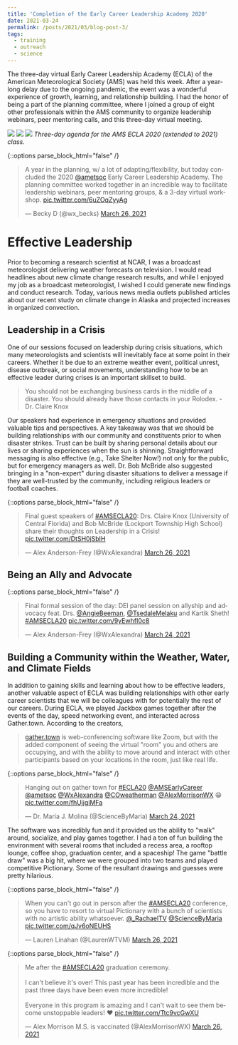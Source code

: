 ```yaml
---
title: 'Completion of the Early Career Leadership Academy 2020'
date: 2021-03-24
permalink: /posts/2021/03/blog-post-3/
tags:
  - training
  - outreach
  - science
---
```


The three-day virtual Early Career Leadership Academy (ECLA) of the American Meteorological Society (AMS) was held this week. After a year-long delay due to the ongoing pandemic, the event was a wonderful experience of growth, learning, and relationship building. I had the honor of being a part of the planning committee, where I joined a group of eight other professionals within the AMS community to organize leadership webinars, peer mentoring calls, and this three-day virtual meeting.

![](/posts/eclaagenda1.png)
![](/posts/eclaagenda2.png)
![](/posts/eclaagenda3.png)
_Three-day agenda for the AMS ECLA 2020 (extended to 2021) class._

{::options parse_block_html="false" /}

<div class="center">
  
  <blockquote class="twitter-tweet"><p lang="en" dir="ltr">A year in the planning, w/ a lot of adapting/flexibility, but today concluded the 2020 <a href="https://twitter.com/ametsoc?ref_src=twsrc%5Etfw">@ametsoc</a> Early Career Leadership Academy. The planning committee worked together in an incredible way to facilitate leadership webinars, peer mentoring groups, &amp; a 3-day virtual workshop. <a href="https://t.co/6uZOqZyyAg">pic.twitter.com/6uZOqZyyAg</a></p>&mdash; Becky D (@wx_becks) <a href="https://twitter.com/wx_becks/status/1375557308219072515?ref_src=twsrc%5Etfw">March 26, 2021</a></blockquote> <script async src="https://platform.twitter.com/widgets.js" charset="utf-8"></script>

</div>

Effective Leadership
======
Prior to becoming a research scientist at NCAR, I was a broadcast meteorologist delivering weather forecasts on television. I would read headlines about new climate change research results, and while I enjoyed my job as a broadcast meteorologist, I wished I could generate new findings and conduct research. Today, various news media outlets published articles about our recent study on climate change in Alaska and projected increases in organized convection.



Leadership in a Crisis
------
One of our sessions focused on leadership during crisis situations, which many meteorologists and scientists will inevitably face at some point in their careers. Whether it be due to an extreme weather event, political unrest, disease outbreak, or social movements, understanding how to be an effective leader during crises is an important skillset to build. 

>You should not be exchanging business cards in the middle of a disaster. You should already have those contacts in your Rolodex. - Dr. Claire Knox

Our speakers had experience in emergency situations and provided valuable tips and perspectives. A key takeaway was that we should be building relationships with our community and constituents prior to when disaster strikes. Trust can be built by sharing personal details about our lives or sharing experiences when the sun is shinning. Straightforward messaging is also effective (e.g., Take Shelter Now!) not only for the public, but for emergency managers as well. Dr. Bob McBride also suggested bringing in a "non-expert" during disaster situations to deliver a message if they are well-trusted by the community, including religious leaders or football coaches.

{::options parse_block_html="false" /}

<div class="center">
  
  <blockquote class="twitter-tweet"><p lang="en" dir="ltr">Final guest speakers of <a href="https://twitter.com/hashtag/AMSECLA20?src=hash&amp;ref_src=twsrc%5Etfw">#AMSECLA20</a>: Drs. Claire Knox (University of Central Florida) and Bob McBride (Lockport Township High School) share their thoughts on Leadership in a Crisis! <a href="https://t.co/DtSH0jSbIH">pic.twitter.com/DtSH0jSbIH</a></p>&mdash; Alex Anderson-Frey (@WxAlexandra) <a href="https://twitter.com/WxAlexandra/status/1375459648262660096?ref_src=twsrc%5Etfw">March 26, 2021</a></blockquote> <script async src="https://platform.twitter.com/widgets.js" charset="utf-8"></script>

</div>

Being an Ally and Advocate
------

{::options parse_block_html="false" /}

<div class="center">

  <blockquote class="twitter-tweet"><p lang="en" dir="ltr">Final formal session of the day: DEI panel session on allyship and advocacy feat. Drs. <a href="https://twitter.com/AngieBeeman?ref_src=twsrc%5Etfw">@AngieBeeman</a>, <a href="https://twitter.com/TsedaleMelaku?ref_src=twsrc%5Etfw">@TsedaleMelaku</a> and Kartik Sheth! <a href="https://twitter.com/hashtag/AMSECLA20?src=hash&amp;ref_src=twsrc%5Etfw">#AMSECLA20</a> <a href="https://t.co/9yEwhfI0c8">pic.twitter.com/9yEwhfI0c8</a></p>&mdash; Alex Anderson-Frey (@WxAlexandra) <a href="https://twitter.com/WxAlexandra/status/1374812303074463747?ref_src=twsrc%5Etfw">March 24, 2021</a></blockquote> <script async src="https://platform.twitter.com/widgets.js" charset="utf-8"></script>

</div>

Building a Community within the Weather, Water, and Climate Fields
------
In addition to gaining skills and learning about how to be effective leaders, another valuable aspect of ECLA was building relationships with other early career scientists that we will be colleagues with for potentially the rest of our careers. During ECLA, we played Jackbox games together after the events of the day, speed networking event, and interacted across Gather.town. According to the creators, 

>[gather.town](https://gather.town/) is web-conferencing software like Zoom, but with the added component of seeing the virtual "room" you and others are occupying, and with the ability to move around and interact with other participants based on your locations in the room, just like real life.

{::options parse_block_html="false" /}

<div class="center">

  <blockquote class="twitter-tweet"><p lang="en" dir="ltr">Hanging out on gather town for <a href="https://twitter.com/hashtag/ECLA20?src=hash&amp;ref_src=twsrc%5Etfw">#ECLA20</a> <a href="https://twitter.com/AMSEarlyCareer?ref_src=twsrc%5Etfw">@AMSEarlyCareer</a> <a href="https://twitter.com/ametsoc?ref_src=twsrc%5Etfw">@ametsoc</a> <a href="https://twitter.com/WxAlexandra?ref_src=twsrc%5Etfw">@WxAlexandra</a> <a href="https://twitter.com/COweatherman?ref_src=twsrc%5Etfw">@COweatherman</a> <a href="https://twitter.com/AlexMorrisonWX?ref_src=twsrc%5Etfw">@AlexMorrisonWX</a> 😁 <a href="https://t.co/fhUjjgiMFa">pic.twitter.com/fhUjjgiMFa</a></p>&mdash; Dr. Maria J. Molina (@ScienceByMaria) <a href="https://twitter.com/ScienceByMaria/status/1374758195797884939?ref_src=twsrc%5Etfw">March 24, 2021</a></blockquote> <script async src="https://platform.twitter.com/widgets.js" charset="utf-8"></script>

</div>

The software was incredibly fun and it provided us the ability to "walk" around, socialize, and play games together. I had a ton of fun building the environment with several rooms that included a recess area, a rooftop lounge, coffee shop, graduation center, and a spaceship! The game "battle draw" was a big hit, where we were grouped into two teams and played competitive Pictionary. Some of the resultant drawings and guesses were pretty hilarious.

{::options parse_block_html="false" /}

<div class="center">
  
  <blockquote class="twitter-tweet"><p lang="en" dir="ltr">When you can&#39;t go out in person after the <a href="https://twitter.com/hashtag/AMSECLA20?src=hash&amp;ref_src=twsrc%5Etfw">#AMSECLA20</a> conference, so you have to resort to virtual Pictionary with a bunch of scientists with no artistic ability whatsoever. <a href="https://twitter.com/_RachaelTV?ref_src=twsrc%5Etfw">@_RachaelTV</a> <a href="https://twitter.com/ScienceByMaria?ref_src=twsrc%5Etfw">@ScienceByMaria</a> <a href="https://t.co/qJv6oNEUHS">pic.twitter.com/qJv6oNEUHS</a></p>&mdash; Lauren Linahan (@LaurenWTVM) <a href="https://twitter.com/LaurenWTVM/status/1375251965534437381?ref_src=twsrc%5Etfw">March 26, 2021</a></blockquote> <script async src="https://platform.twitter.com/widgets.js" charset="utf-8"></script>

</div>



{::options parse_block_html="false" /}

<div class="center">
  
  <blockquote class="twitter-tweet"><p lang="en" dir="ltr">Me after the <a href="https://twitter.com/hashtag/AMSECLA20?src=hash&amp;ref_src=twsrc%5Etfw">#AMSECLA20</a> graduation ceremony. <br><br>I can&#39;t believe it&#39;s over! This past year has been incredible and the past three days have been even more incredible! <br><br>Everyone in this program is amazing and I can&#39;t wait to see them become unstoppable leaders! ♥️ <a href="https://t.co/Ttc9vcGwXU">pic.twitter.com/Ttc9vcGwXU</a></p>&mdash; Alex Morrison M.S. is vaccinated (@AlexMorrisonWX) <a href="https://twitter.com/AlexMorrisonWX/status/1375522396514439172?ref_src=twsrc%5Etfw">March 26, 2021</a></blockquote> <script async src="https://platform.twitter.com/widgets.js" charset="utf-8"></script>

</div>

